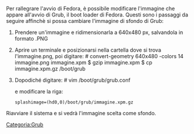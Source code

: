 Per rallegrare l'avvio di Fedora, è possibile modificare l'immagine che appare all'avvio di Grub, il boot loader di Fedora.
Questi sono i passaggi da seguire affinchè si possa cambiare l'immagine di sfondo di Grub:

1.  Prendere un'immagine e ridimensionarla a 640x480 px, salvandola in formato .PNG
2.  Aprire un terminale e posizionarsi nella cartella dove si trova l'immagine.png, poi digitare:
        # convert-geometry 640x480 -colors 14 immagine.png immagine.xpm
        $ gzip immagine.xpm
        $ cp immagine.xpm.gz /boot/grub

3.  Dopodiché digitare:
        # vim /boot/grub/grub.conf

    e modificare la riga:

        splashimage=(hd0,0)/boot/grub/immagine.xpm.gz

Riavviare il sistema e si vedrà l'immagine scelta come sfondo.

<Categoria:Grub>
